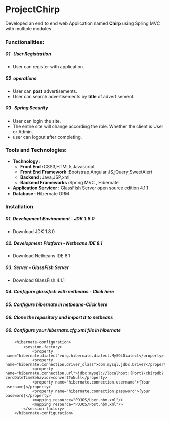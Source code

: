 # ProjectChirp
Developed an end to end  web Application named <b>Chirp</b> using Spring MVC with multiple modules
        <br>
        <h3>Functionalities:</h3>
        <h5>01 &nbsp; User Registration</h5>
        <ul>
            <li>User can register with application.</li>
        </ul>
        <h5>02 &nbsp;operations</h5>
        <ul>
            <li>User can <b>post</b> advertisements.</li>
            <li>User can search advertisements by <b>title</b> of advertisement.</li>
        </ul>
        <h5>03 &nbsp; Spring Security</h5>
        <ul>
            <li>User can login the site.</li>
            <li>The entire site will change according the role. Whether the client is User or Admin.</li>
            <li>user can logout after completing.</li>
        </ul>
        <h3>Tools and Technologies:</h3>
        <ul>
            <li><b>Technology :</b>
                <ul>
                    <li><b>Front End :</b>CSS3,HTML5,Javascript</li>
                    <li><b>Front End Framework :</b>Bootstrap,Angular JS,jQuery,SweetAlert</li>
                </ul>
                <ul>
                    <li><b>Backend :</b>Java,JSP,xml</li>
                    <li><b>Backend Frameworks :</b>Spring MVC , Hibernate </li>
                </ul>
            </li>
            <li><b>Application Servicer :</b> GlassFish Server open source edition 4.1.1</li>
            <li><b>Database :</b> Hibernate ORM </li>
        </ul>
        <h3>Installation</h3>
        <h5>01.&nbsp;Development Environment - JDK 1.8.0</h5>
        <ul>
            <li><a href="https://www.oracle.com/technetwork/java/javase/downloads/jdk8-downloads-2133151.html" style="text-decoration: none;">Download JDK 1.8.0</a></li>
        </ul>
        <h5>02.&nbsp;Development Platform - Netbeans IDE 8.1</h5>
        <ul>
            <li><a href="https://netbeans.org/downloads/" style="text-decoration: none;">Download Netbeans IDE 8.1 </a></li>
        </ul>
        <h5>03.&nbsp;Server - GlassFish Server</h5>
        <ul>
            <li><a href="https://netbeans.org/downloads/" style="text-decoration: none;">Download GlassFish 4.1.1</a></li>
        </ul>
        <h5>04.&nbsp;Configure glassfish with netbeans - <a href="https://docs.oracle.com/cd/E19798-01/821-1770/gioew/index.html" style="text-decoration: none;">Click here</a></h5>
        <h5>05.&nbsp;Configure hibernate in netbeans-<a style="text-decoration: none;" href="https://netbeans.org/kb/docs/web/hibernate-webapp.html">Click here</a></h5>
        <h5>06.&nbsp;Clone the repository and import it to netbeans</h5>
        <h5>06.&nbsp;Configure your <b>hibernate.cfg.xml</b> file in hibernate</h5>
        
        <hibernate-configuration>
            <session-factory>
                <property name="hibernate.dialect">org.hibernate.dialect.MySQLDialect</property>
                <property name="hibernate.connection.driver_class">com.mysql.jdbc.Driver</property>
                <property name="hibernate.connection.url">jdbc:mysql://localhost:{Port}/chirpdb?zeroDateTimeBehavior=convertToNull</property>
                <property name="hibernate.connection.username">{Your username}</property>
                <property name="hibernate.connection.password">{your password}</property>
                <mapping resource="POJOS/User.hbm.xml"/>
                <mapping resource="POJOS/Post.hbm.xml"/>
            </session-factory>
        </hibernate-configuration>
